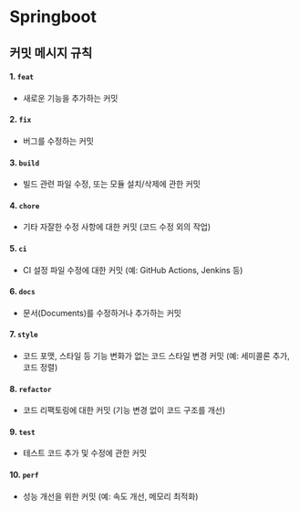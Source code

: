 # Springboot
## 커밋 메시지 규칙

#### 1. `feat`
- 새로운 기능을 추가하는 커밋

#### 2. `fix`
- 버그를 수정하는 커밋

#### 3. `build`
- 빌드 관련 파일 수정, 또는 모듈 설치/삭제에 관한 커밋

#### 4. `chore`
- 기타 자잘한 수정 사항에 대한 커밋 (코드 수정 외의 작업)

#### 5. `ci`
- CI 설정 파일 수정에 대한 커밋 (예: GitHub Actions, Jenkins 등)

#### 6. `docs`
- 문서(Documents)를 수정하거나 추가하는 커밋

#### 7. `style`
- 코드 포맷, 스타일 등 기능 변화가 없는 코드 스타일 변경 커밋 (예: 세미콜론 추가, 코드 정렬)

#### 8. `refactor`
- 코드 리팩토링에 대한 커밋 (기능 변경 없이 코드 구조를 개선)

#### 9. `test`
- 테스트 코드 추가 및 수정에 관한 커밋

#### 10. `perf`
- 성능 개선을 위한 커밋 (예: 속도 개선, 메모리 최적화)

